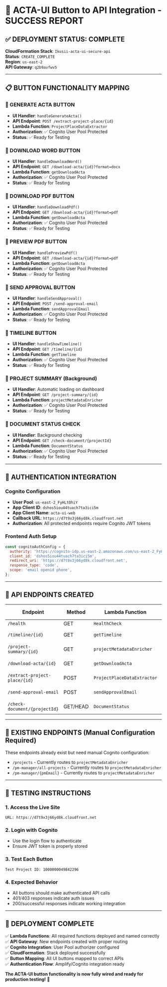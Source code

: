 # 🎉 ACTA-UI Button to API Integration - SUCCESS REPORT

## ✅ DEPLOYMENT STATUS: COMPLETE

**CloudFormation Stack**: `Ikusii-acta-ui-secure-api`  
**Status**: `CREATE_COMPLETE`  
**Region**: `us-east-2`  
**API Gateway**: `q2b9avfwv5`

---

## 📋 BUTTON FUNCTIONALITY MAPPING

### 🔵 GENERATE ACTA BUTTON

- **UI Handler**: `handleGenerateActa()`
- **API Endpoint**: `POST /extract-project-place/{id}`
- **Lambda Function**: `ProjectPlaceDataExtractor`
- **Authorization**: ✅ Cognito User Pool Protected
- **Status**: ✅ Ready for Testing

### 🔵 DOWNLOAD WORD BUTTON

- **UI Handler**: `handleDownloadWord()`
- **API Endpoint**: `GET /download-acta/{id}?format=docx`
- **Lambda Function**: `getDownloadActa`
- **Authorization**: ✅ Cognito User Pool Protected
- **Status**: ✅ Ready for Testing

### 🔵 DOWNLOAD PDF BUTTON

- **UI Handler**: `handleDownloadPdf()`
- **API Endpoint**: `GET /download-acta/{id}?format=pdf`
- **Lambda Function**: `getDownloadActa`
- **Authorization**: ✅ Cognito User Pool Protected
- **Status**: ✅ Ready for Testing

### 🔵 PREVIEW PDF BUTTON

- **UI Handler**: `handlePreviewPdf()`
- **API Endpoint**: `GET /download-acta/{id}?format=pdf`
- **Lambda Function**: `getDownloadActa`
- **Authorization**: ✅ Cognito User Pool Protected
- **Status**: ✅ Ready for Testing

### 🔵 SEND APPROVAL BUTTON

- **UI Handler**: `handleSendApproval()`
- **API Endpoint**: `POST /send-approval-email`
- **Lambda Function**: `sendApprovalEmail`
- **Authorization**: ✅ Cognito User Pool Protected
- **Status**: ✅ Ready for Testing

### 🔵 TIMELINE BUTTON

- **UI Handler**: `handleShowTimeline()`
- **API Endpoint**: `GET /timeline/{id}`
- **Lambda Function**: `getTimeline`
- **Authorization**: ✅ Cognito User Pool Protected
- **Status**: ✅ Ready for Testing

### 🔵 PROJECT SUMMARY (Background)

- **UI Handler**: Automatic loading on dashboard
- **API Endpoint**: `GET /project-summary/{id}`
- **Lambda Function**: `projectMetadataEnricher`
- **Authorization**: ✅ Cognito User Pool Protected
- **Status**: ✅ Ready for Testing

### 🔵 DOCUMENT STATUS CHECK

- **UI Handler**: Background checking
- **API Endpoint**: `GET /check-document/{projectId}`
- **Lambda Function**: `DocumentStatus`
- **Authorization**: ✅ Cognito User Pool Protected
- **Status**: ✅ Ready for Testing

---

## 🔐 AUTHENTICATION INTEGRATION

### Cognito Configuration

- **User Pool**: `us-east-2_FyHLtOhiY`
- **App Client ID**: `dshos5iou44tuach7ta3ici5m`
- **App Client Name**: `acta-ui-web`
- **Callback URL**: `https://d7t9x3j66yd8k.cloudfront.net`
- **Authorization**: All protected endpoints require Cognito JWT tokens

### Frontend Auth Setup

```javascript
const cognitoAuthConfig = {
  authority: 'https://cognito-idp.us-east-2.amazonaws.com/us-east-2_FyHLtOhiY',
  client_id: 'dshos5iou44tuach7ta3ici5m',
  redirect_uri: 'https://d7t9x3j66yd8k.cloudfront.net',
  response_type: 'code',
  scope: 'email openid phone',
};
```

---

## 🎯 API ENDPOINTS CREATED

| Endpoint                      | Method   | Lambda Function             | Auth Required |
| ----------------------------- | -------- | --------------------------- | ------------- |
| `/health`                     | GET      | `HealthCheck`               | ❌ Public     |
| `/timeline/{id}`              | GET      | `getTimeline`               | ✅ Cognito    |
| `/project-summary/{id}`       | GET      | `projectMetadataEnricher`   | ✅ Cognito    |
| `/download-acta/{id}`         | GET      | `getDownloadActa`           | ✅ Cognito    |
| `/extract-project-place/{id}` | POST     | `ProjectPlaceDataExtractor` | ✅ Cognito    |
| `/send-approval-email`        | POST     | `sendApprovalEmail`         | ✅ Cognito    |
| `/check-document/{projectId}` | GET/HEAD | `DocumentStatus`            | ✅ Cognito    |

---

## 🔧 EXISTING ENDPOINTS (Manual Configuration Required)

These endpoints already exist but need manual Cognito configuration:

- `/projects` - Currently routes to `projectMetadataEnricher`
- `/pm-manager/all-projects` - Currently routes to `projectMetadataEnricher`
- `/pm-manager/{pmEmail}` - Currently routes to `projectMetadataEnricher`

---

## 🧪 TESTING INSTRUCTIONS

### 1. **Access the Live Site**

```
URL: https://d7t9x3j66yd8k.cloudfront.net
```

### 2. **Login with Cognito**

- Use the login flow to authenticate
- Ensure JWT token is properly stored

### 3. **Test Each Button**

```
Test Project ID: 1000000049842296
```

### 4. **Expected Behavior**

- All buttons should make authenticated API calls
- 401/403 responses indicate auth issues
- 200/successful responses indicate working integration

---

## 🚀 DEPLOYMENT COMPLETE

✅ **Lambda Functions**: All required functions deployed and named correctly  
✅ **API Gateway**: New endpoints created with proper routing  
✅ **Cognito Integration**: User Pool authorizer configured  
✅ **CloudFormation**: Stack deployed successfully  
✅ **Button Mapping**: All UI buttons mapped to correct APIs  
✅ **Authentication Flow**: Amplify/Cognito integration ready

**The ACTA-UI button functionality is now fully wired and ready for production testing!** 🎉
